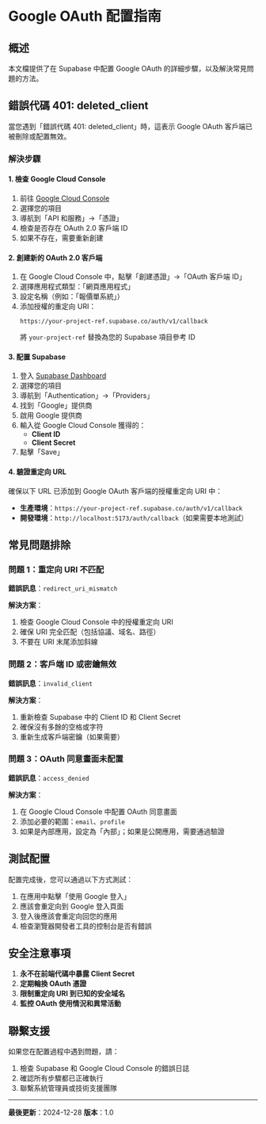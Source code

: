 # Google OAuth 配置指南

## 概述

本文檔提供了在 Supabase 中配置 Google OAuth 的詳細步驟，以及解決常見問題的方法。

## 錯誤代碼 401: deleted_client

當您遇到「錯誤代碼 401: deleted_client」時，這表示 Google OAuth 客戶端已被刪除或配置無效。

### 解決步驟

#### 1. 檢查 Google Cloud Console

1. 前往 [Google Cloud Console](https://console.cloud.google.com/)
2. 選擇您的項目
3. 導航到「API 和服務」→「憑證」
4. 檢查是否存在 OAuth 2.0 客戶端 ID
5. 如果不存在，需要重新創建

#### 2. 創建新的 OAuth 2.0 客戶端

1. 在 Google Cloud Console 中，點擊「創建憑證」→「OAuth 客戶端 ID」
2. 選擇應用程式類型：「網頁應用程式」
3. 設定名稱（例如：「報價單系統」）
4. 添加授權的重定向 URI：
   ```
   https://your-project-ref.supabase.co/auth/v1/callback
   ```
   將 `your-project-ref` 替換為您的 Supabase 項目參考 ID

#### 3. 配置 Supabase

1. 登入 [Supabase Dashboard](https://supabase.com/dashboard)
2. 選擇您的項目
3. 導航到「Authentication」→「Providers」
4. 找到「Google」提供商
5. 啟用 Google 提供商
6. 輸入從 Google Cloud Console 獲得的：
   - **Client ID**
   - **Client Secret**
7. 點擊「Save」

#### 4. 驗證重定向 URL

確保以下 URL 已添加到 Google OAuth 客戶端的授權重定向 URI 中：

- **生產環境**：`https://your-project-ref.supabase.co/auth/v1/callback`
- **開發環境**：`http://localhost:5173/auth/callback`（如果需要本地測試）

## 常見問題排除

### 問題 1：重定向 URI 不匹配

**錯誤訊息**：`redirect_uri_mismatch`

**解決方案**：
1. 檢查 Google Cloud Console 中的授權重定向 URI
2. 確保 URI 完全匹配（包括協議、域名、路徑）
3. 不要在 URI 末尾添加斜線

### 問題 2：客戶端 ID 或密鑰無效

**錯誤訊息**：`invalid_client`

**解決方案**：
1. 重新檢查 Supabase 中的 Client ID 和 Client Secret
2. 確保沒有多餘的空格或字符
3. 重新生成客戶端密鑰（如果需要）

### 問題 3：OAuth 同意畫面未配置

**錯誤訊息**：`access_denied`

**解決方案**：
1. 在 Google Cloud Console 中配置 OAuth 同意畫面
2. 添加必要的範圍：`email`、`profile`
3. 如果是內部應用，設定為「內部」；如果是公開應用，需要通過驗證

## 測試配置

配置完成後，您可以通過以下方式測試：

1. 在應用中點擊「使用 Google 登入」
2. 應該會重定向到 Google 登入頁面
3. 登入後應該會重定向回您的應用
4. 檢查瀏覽器開發者工具的控制台是否有錯誤

## 安全注意事項

1. **永不在前端代碼中暴露 Client Secret**
2. **定期輪換 OAuth 憑證**
3. **限制重定向 URI 到已知的安全域名**
4. **監控 OAuth 使用情況和異常活動**

## 聯繫支援

如果您在配置過程中遇到問題，請：

1. 檢查 Supabase 和 Google Cloud Console 的錯誤日誌
2. 確認所有步驟都已正確執行
3. 聯繫系統管理員或技術支援團隊

---

**最後更新**：2024-12-28
**版本**：1.0
